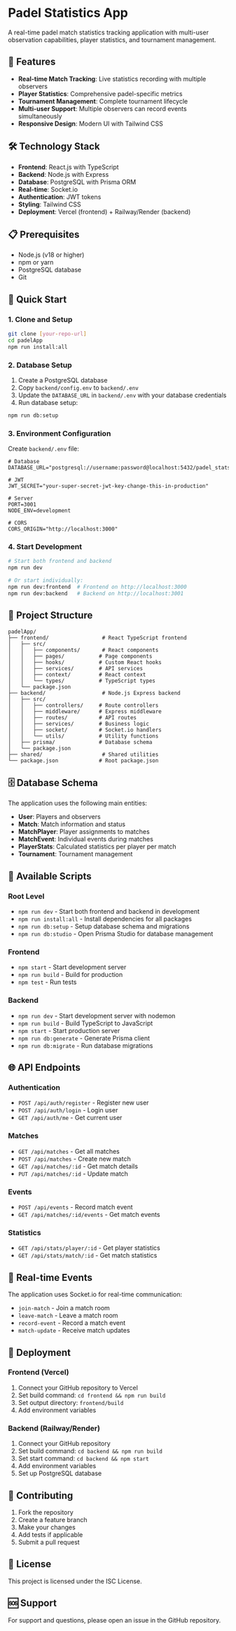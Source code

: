 # Padel Statistics App

A real-time padel match statistics tracking application with multi-user observation capabilities, player statistics, and tournament management.

## 🚀 Features

- **Real-time Match Tracking**: Live statistics recording with multiple observers
- **Player Statistics**: Comprehensive padel-specific metrics
- **Tournament Management**: Complete tournament lifecycle
- **Multi-user Support**: Multiple observers can record events simultaneously
- **Responsive Design**: Modern UI with Tailwind CSS

## 🛠 Technology Stack

- **Frontend**: React.js with TypeScript
- **Backend**: Node.js with Express
- **Database**: PostgreSQL with Prisma ORM
- **Real-time**: Socket.io
- **Authentication**: JWT tokens
- **Styling**: Tailwind CSS
- **Deployment**: Vercel (frontend) + Railway/Render (backend)

## 📋 Prerequisites

- Node.js (v18 or higher)
- npm or yarn
- PostgreSQL database
- Git

## 🚀 Quick Start

### 1. Clone and Setup

```bash
git clone [your-repo-url]
cd padelApp
npm run install:all
```

### 2. Database Setup

1. Create a PostgreSQL database
2. Copy `backend/config.env` to `backend/.env`
3. Update the `DATABASE_URL` in `backend/.env` with your database credentials
4. Run database setup:

```bash
npm run db:setup
```

### 3. Environment Configuration

Create `backend/.env` file:

```env
# Database
DATABASE_URL="postgresql://username:password@localhost:5432/padel_stats_db"

# JWT
JWT_SECRET="your-super-secret-jwt-key-change-this-in-production"

# Server
PORT=3001
NODE_ENV=development

# CORS
CORS_ORIGIN="http://localhost:3000"
```

### 4. Start Development

```bash
# Start both frontend and backend
npm run dev

# Or start individually:
npm run dev:frontend  # Frontend on http://localhost:3000
npm run dev:backend   # Backend on http://localhost:3001
```

## 📁 Project Structure

```
padelApp/
├── frontend/                 # React TypeScript frontend
│   ├── src/
│   │   ├── components/       # React components
│   │   ├── pages/           # Page components
│   │   ├── hooks/           # Custom React hooks
│   │   ├── services/        # API services
│   │   ├── context/         # React context
│   │   └── types/           # TypeScript types
│   └── package.json
├── backend/                  # Node.js Express backend
│   ├── src/
│   │   ├── controllers/     # Route controllers
│   │   ├── middleware/      # Express middleware
│   │   ├── routes/          # API routes
│   │   ├── services/        # Business logic
│   │   ├── socket/          # Socket.io handlers
│   │   └── utils/           # Utility functions
│   ├── prisma/              # Database schema
│   └── package.json
├── shared/                   # Shared utilities
└── package.json             # Root package.json
```

## 🗄 Database Schema

The application uses the following main entities:

- **User**: Players and observers
- **Match**: Match information and status
- **MatchPlayer**: Player assignments to matches
- **MatchEvent**: Individual events during matches
- **PlayerStats**: Calculated statistics per player per match
- **Tournament**: Tournament management

## 🔧 Available Scripts

### Root Level
- `npm run dev` - Start both frontend and backend in development
- `npm run install:all` - Install dependencies for all packages
- `npm run db:setup` - Setup database schema and migrations
- `npm run db:studio` - Open Prisma Studio for database management

### Frontend
- `npm start` - Start development server
- `npm run build` - Build for production
- `npm test` - Run tests

### Backend
- `npm run dev` - Start development server with nodemon
- `npm run build` - Build TypeScript to JavaScript
- `npm start` - Start production server
- `npm run db:generate` - Generate Prisma client
- `npm run db:migrate` - Run database migrations

## 🌐 API Endpoints

### Authentication
- `POST /api/auth/register` - Register new user
- `POST /api/auth/login` - Login user
- `GET /api/auth/me` - Get current user

### Matches
- `GET /api/matches` - Get all matches
- `POST /api/matches` - Create new match
- `GET /api/matches/:id` - Get match details
- `PUT /api/matches/:id` - Update match

### Events
- `POST /api/events` - Record match event
- `GET /api/matches/:id/events` - Get match events

### Statistics
- `GET /api/stats/player/:id` - Get player statistics
- `GET /api/stats/match/:id` - Get match statistics

## 🔌 Real-time Events

The application uses Socket.io for real-time communication:

- `join-match` - Join a match room
- `leave-match` - Leave a match room
- `record-event` - Record a match event
- `match-update` - Receive match updates

## 🚀 Deployment

### Frontend (Vercel)
1. Connect your GitHub repository to Vercel
2. Set build command: `cd frontend && npm run build`
3. Set output directory: `frontend/build`
4. Add environment variables

### Backend (Railway/Render)
1. Connect your GitHub repository
2. Set build command: `cd backend && npm run build`
3. Set start command: `cd backend && npm start`
4. Add environment variables
5. Set up PostgreSQL database

## 🤝 Contributing

1. Fork the repository
2. Create a feature branch
3. Make your changes
4. Add tests if applicable
5. Submit a pull request

## 📝 License

This project is licensed under the ISC License.

## 🆘 Support

For support and questions, please open an issue in the GitHub repository. 